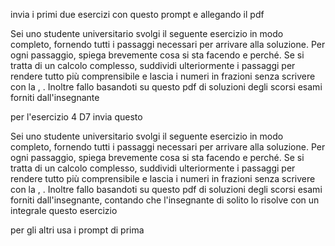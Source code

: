 invia i primi due esercizi con questo prompt e allegando il pdf

Sei uno studente universitario svolgi il seguente esercizio in modo completo, fornendo tutti i passaggi necessari per arrivare alla soluzione. Per ogni passaggio, spiega brevemente cosa si sta facendo e perché. Se si tratta di un calcolo complesso, suddividi ulteriormente i passaggi per rendere tutto più comprensibile e lascia i numeri in frazioni senza scrivere con la , . Inoltre  fallo basandoti su questo pdf di soluzioni degli scorsi esami forniti dall'insegnante

per l'esercizio 4 D7 invia questo

Sei uno studente universitario svolgi il seguente esercizio in modo completo, fornendo tutti i passaggi necessari per arrivare alla soluzione. Per ogni passaggio, spiega brevemente cosa si sta facendo e perché. Se si tratta di un calcolo complesso, suddividi ulteriormente i passaggi per rendere tutto più comprensibile e lascia i numeri in frazioni senza scrivere con la , . Inoltre fallo basandoti su questo pdf di soluzioni degli scorsi esami forniti dall'insegnante, contando che l'insegnante di solito lo risolve con un integrale questo esercizio

per gli altri usa i prompt di prima